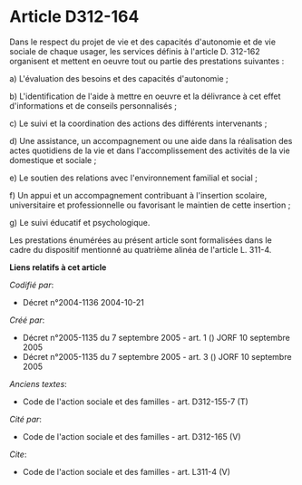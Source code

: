 # Article D312-164

Dans le respect du projet de vie et des capacités d'autonomie et de vie sociale de chaque usager, les services définis à
l'article D. 312-162 organisent et mettent en oeuvre tout ou partie des prestations suivantes : 

a) L'évaluation des besoins et des capacités d'autonomie ; 

b) L'identification de l'aide à mettre en oeuvre et la délivrance à cet effet d'informations et de conseils personnalisés ; 

c) Le suivi et la coordination des actions des différents intervenants ; 

d) Une assistance, un accompagnement ou une aide dans la réalisation des actes quotidiens de la vie et dans l'accomplissement
des activités de la vie domestique et sociale ; 

e) Le soutien des relations avec l'environnement familial et social ; 

f) Un appui et un accompagnement contribuant à l'insertion scolaire, universitaire et professionnelle ou favorisant le
maintien de cette insertion ; 

g) Le suivi éducatif et psychologique. 

Les prestations énumérées au présent article sont formalisées dans le cadre du dispositif mentionné au quatrième alinéa de
l'article L. 311-4.

**Liens relatifs à cet article**

_Codifié par_:

  - Décret n°2004-1136 2004-10-21

_Créé par_:

  - Décret n°2005-1135 du 7 septembre 2005 - art. 1 () JORF 10 septembre 2005
  - Décret n°2005-1135 du 7 septembre 2005 - art. 3 () JORF 10 septembre 2005

_Anciens textes_:

  - Code de l'action sociale et des familles - art. D312-155-7 (T)

_Cité par_:

  - Code de l'action sociale et des familles - art. D312-165 (V)

_Cite_:

  - Code de l'action sociale et des familles - art. L311-4 (V)
